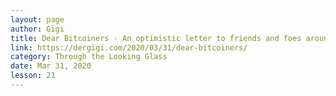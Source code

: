 ```yaml
---
layout: page
author: Gigi
title: Dear Bitcoiners - An optimistic letter to friends and foes around the globe
link: https://dergigi.com/2020/03/31/dear-bitcoiners/
category: Through the Looking Glass
date: Mar 31, 2020
lesson: 21
---
```

